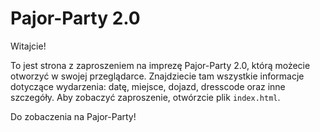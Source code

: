 # Pajor-Party 2.0

Witajcie!

To jest strona z zaproszeniem na imprezę Pajor-Party 2.0, którą możecie otworzyć w swojej przeglądarce. Znajdziecie tam wszystkie informacje dotyczące wydarzenia: datę, miejsce, dojazd, dresscode oraz inne szczegóły. Aby zobaczyć zaproszenie, otwórzcie plik `index.html`.

Do zobaczenia na Pajor-Party!
